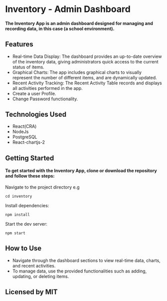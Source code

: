 # Inventory - Admin Dashboard

#### The Inventory App is an admin dashboard designed for managing and recording data, in this case (a school environment).

## Features

* Real-time Data Display: The dashboard provides an up-to-date overview of the inventory data, giving administrators quick access to the current status of items.
* Graphical Charts: The app includes graphical charts to visually represent the number of different items, and are dynamically updated.
* Recent Activity Tracking: The Recent Activity Table records and displays all activities performed in the app.
* Create a user Profile.
* Change Password functionality.

## Technologies Used
* React(CRA)
* NodeJs
* PostgreSQL
* React-chartjs-2

## Getting Started

#### To get started with the Inventory App, clone or download the repository and follow these steps:
Navigate to the project directory e.g
```
cd inventory
```
Install dependencies:
```
npm install
```
Start the dev server:
```
npm start
```

## How to Use

* Navigate through the dashboard sections to view real-time data, charts, and recent activities.
* To manage data, use the provided functionalities such as adding, updating, or deleting items.

## Licensed by MIT
